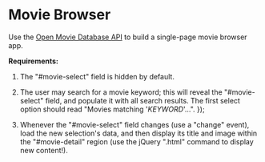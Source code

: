 # Movie Browser

Use the [Open Movie Database API](http://www.omdbapi.com/) to build a single-page movie browser app.

**Requirements:**

 1. The "#movie-select" field is hidden by default.

 2. The user may search for a movie keyword; this will reveal the "#movie-select" field, and populate it with all search results. The first select option should read "Movies matching '*KEYWORD*'…".
});

 3. Whenever the "#movie-select" field changes (use a "change" event), load the new selection's data, and then display its title and image within the "#movie-detail" region (use the jQuery ".html" command to display new content!).
